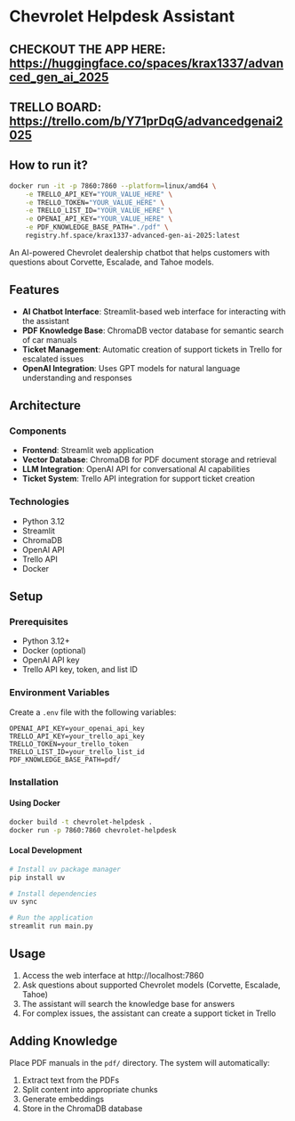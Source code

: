 # Chevrolet Helpdesk Assistant

## CHECKOUT THE APP HERE: https://huggingface.co/spaces/krax1337/advanced_gen_ai_2025

## TRELLO BOARD: https://trello.com/b/Y71prDqG/advancedgenai2025

## How to run it?

```bash
docker run -it -p 7860:7860 --platform=linux/amd64 \
	-e TRELLO_API_KEY="YOUR_VALUE_HERE" \
	-e TRELLO_TOKEN="YOUR_VALUE_HERE" \
	-e TRELLO_LIST_ID="YOUR_VALUE_HERE" \
	-e OPENAI_API_KEY="YOUR_VALUE_HERE" \
	-e PDF_KNOWLEDGE_BASE_PATH="./pdf" \
	registry.hf.space/krax1337-advanced-gen-ai-2025:latest 
```

An AI-powered Chevrolet dealership chatbot that helps customers with questions about Corvette, Escalade, and Tahoe models.

## Features

- **AI Chatbot Interface**: Streamlit-based web interface for interacting with the assistant
- **PDF Knowledge Base**: ChromaDB vector database for semantic search of car manuals
- **Ticket Management**: Automatic creation of support tickets in Trello for escalated issues
- **OpenAI Integration**: Uses GPT models for natural language understanding and responses

## Architecture

### Components

- **Frontend**: Streamlit web application
- **Vector Database**: ChromaDB for PDF document storage and retrieval
- **LLM Integration**: OpenAI API for conversational AI capabilities
- **Ticket System**: Trello API integration for support ticket creation

### Technologies

- Python 3.12
- Streamlit
- ChromaDB
- OpenAI API
- Trello API
- Docker

## Setup

### Prerequisites

- Python 3.12+
- Docker (optional)
- OpenAI API key
- Trello API key, token, and list ID

### Environment Variables

Create a `.env` file with the following variables:

```
OPENAI_API_KEY=your_openai_api_key
TRELLO_API_KEY=your_trello_api_key
TRELLO_TOKEN=your_trello_token
TRELLO_LIST_ID=your_trello_list_id
PDF_KNOWLEDGE_BASE_PATH=pdf/
```

### Installation

#### Using Docker

```bash
docker build -t chevrolet-helpdesk .
docker run -p 7860:7860 chevrolet-helpdesk
```

#### Local Development

```bash
# Install uv package manager
pip install uv

# Install dependencies
uv sync

# Run the application
streamlit run main.py
```

## Usage

1. Access the web interface at http://localhost:7860
2. Ask questions about supported Chevrolet models (Corvette, Escalade, Tahoe)
3. The assistant will search the knowledge base for answers
4. For complex issues, the assistant can create a support ticket in Trello

## Adding Knowledge

Place PDF manuals in the `pdf/` directory. The system will automatically:

1. Extract text from the PDFs
2. Split content into appropriate chunks
3. Generate embeddings
4. Store in the ChromaDB database